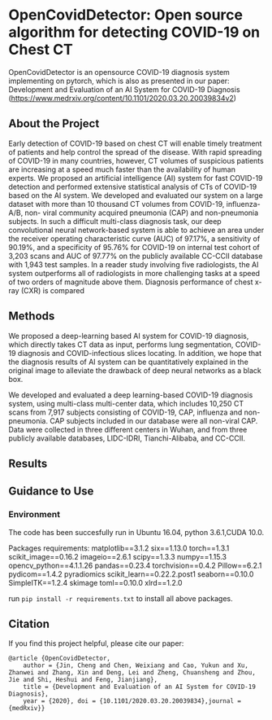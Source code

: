 # OpenCovidDetector: Open source algorithm for detecting COVID-19 on Chest CT


OpenCovidDetector is an opensource COVID-19 diagnosis system implementing on pytorch, which is also 
as presented in our paper: Development and Evaluation of an AI System for COVID-19 Diagnosis
 (https://www.medrxiv.org/content/10.1101/2020.03.20.20039834v2)
 

About the Project
------
Early detection of COVID-19 based on chest CT will enable timely treatment of patients and help control the spread of the disease. With rapid spreading of COVID-19 in many countries, however, CT volumes of suspicious patients are increasing at a speed much faster than the availability of human experts. We proposed an artificial intelligence (AI) system for fast COVID-19 detection and performed extensive statistical analysis of CTs of COVID-19 based on the AI system. We developed and evaluated our system on a large dataset with more than 10 thousand CT volumes from COVID-19, influenza-A/B, non- viral community acquired pneumonia (CAP) and non-pneumonia subjects. In such a difficult multi-class diagnosis task, our deep convolutional neural network-based system is able to achieve an area under the receiver operating characteristic curve (AUC) of 97.17%, a sensitivity of 90.19%, and a specificity of 95.76% for COVID-19 on internal test cohort of 3,203 scans and AUC of 97.77% on the publicly available CC-CCII database with 1,943 test samples. In a reader study involving five radiologists, the AI system outperforms all of radiologists in more challenging tasks at a speed of two orders of magnitude above them. Diagnosis performance of chest x-ray (CXR) is compared


Methods
----------
 We proposed a deep-learning based AI system for COVID-19 diagnosis, which directly takes CT data as input, performs lung segmentation, COVID-19 diagnosis and COVID-infectious slices locating. In addition, we hope that the diagnosis results of AI system can be quantitatively explained in the original image to alleviate the drawback of deep neural networks as a black box.
 
 We developed and evaluated a deep learning-based COVID-19 diagnosis system, using multi-class multi-center data, which includes 10,250 CT scans from 7,917 subjects consisting of COVID-19, CAP, influenza and non-pneumonia. CAP subjects included in our database were all non-viral CAP. Data were collected in three different centers in Wuhan, and from three publicly available databases, LIDC-IDRI, Tianchi-Alibaba, and CC-CCII.
 

 Results 
----------

  
Guidance to Use
-------
###  Environment
The code has been succesfully run in Ubuntu 16.04, python 3.6.1,CUDA 10.0.

Packages requirements:
matplotlib==3.1.2
six==1.13.0
torch==1.3.1
scikit_image==0.16.2
imageio==2.6.1
scipy==1.3.3
numpy==1.15.3
opencv_python==4.1.1.26
pandas==0.23.4
torchvision==0.4.2
Pillow==6.2.1
pydicom==1.4.2
pyradiomics
scikit_learn==0.22.2.post1
seaborn==0.10.0
SimpleITK==1.2.4
skimage
toml==0.10.0
xlrd==1.2.0

run ```pip install -r requirements.txt``` to install all above packages.



Citation
----

If you find this project helpful, please cite our paper:
```
@article {OpenCovidDetector,
	author = {Jin, Cheng and Chen, Weixiang and Cao, Yukun and Xu, Zhanwei and Zhang, Xin and Deng, Lei and Zheng, Chuansheng and Zhou, Jie and Shi, Heshui and Feng, Jianjiang},
	title = {Development and Evaluation of an AI System for COVID-19 Diagnosis},
	year = {2020}, doi = {10.1101/2020.03.20.20039834},journal = {medRxiv}}
```
